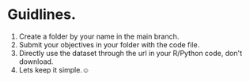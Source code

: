 # Guidlines.
1. Create a folder by your name in the main branch.
2. Submit your objectives in your folder with the code file.
3. Directly use the dataset through the url in your R/Python code, don't download.
4. Lets keep it simple.☺

